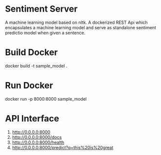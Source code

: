 # Sentiment Server

A machine learning model based on nltk. A dockerized REST Api which encapsulates a machine learning model and serve as standalone sentiment predictio model when given a sentence.

# Build Docker

docker build -t sample_model .

# Run Docker

docker run -p 8000:8000 sample_model

# API Interface

1. http://0.0.0.0:8000
2. http://0.0.0.0:8000/docs
3. http://0.0.0.0:8000/health
4. http://0.0.0.0:8000/predict?q=this%20is%20great
